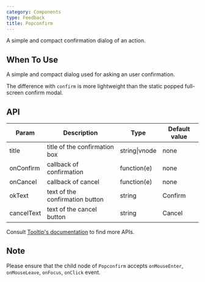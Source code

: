 ```yaml
---
category: Components
type: Feedback
title: Popconfirm
---
```


A simple and compact confirmation dialog of an action.

## When To Use

A simple and compact dialog used for asking an user confirmation.

The difference with `confirm` is more lightweight than the static popped full-screen confirm modal.

## API

| Param     | Description   | Type     | Default value       |
|-----------|------------------------------------------|---------------|--------|
| title     | title of the confirmation box                             | string\|vnode | none     |
| onConfirm | callback of confirmation                           | function(e)      | none     |
| onCancel  | callback of cancel                           | function(e)      | none     |
| okText    | text of the confirmation button                              | string        | Confirm   |
| cancelText| text of the cancel button                              | string        | Cancel   |

Consult [Tooltip's documentation](https://ant.design/components/tooltip/#API) to find more APIs.

## Note

Please ensure that the child node of `Popconfirm` accepts `onMouseEnter`, `onMouseLeave`, `onFocus`, `onClick` event.
